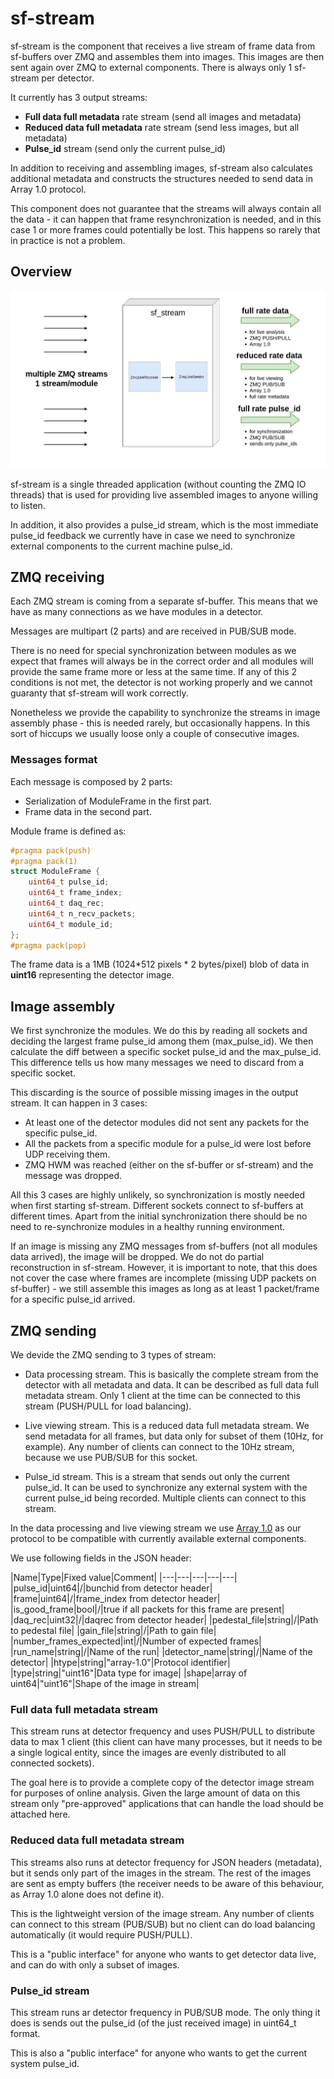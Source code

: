 # sf-stream
sf-stream is the component that receives a live stream of frame data from 
sf-buffers over ZMQ and assembles them into images. This images are then 
sent again over ZMQ to external components. There is always only 1 sf-stream 
per detector.

It currently has 3 output streams:

- **Full data full metadata** rate stream (send all images and metadata)
- **Reduced data full metadata** rate stream (send less images, but 
all metadata)
- **Pulse_id** stream (send only the current pulse_id)

In addition to receiving and assembling images, sf-stream also calculates 
additional metadata and constructs the structures needed to send data in 
Array 1.0 protocol.

This component does not guarantee that the streams will always contain all 
the data - it can happen that frame resynchronization is needed, and in this 
case 1 or more frames could potentially be lost. This happens so rarely that in 
practice is not a problem. 

## Overview

![image_stream_overview](../docs/sf_daq_buffer-overview-stream.jpg)

sf-stream is a single threaded application (without counting the ZMQ IO threads)
that is used for providing live assembled images to anyone willing to listen. 

In addition, it also provides a pulse_id stream, which is the most immediate 
pulse_id feedback we currently have in case we need to synchronize external 
components to the current machine pulse_id.

## ZMQ receiving
Each ZMQ stream is coming from a separate sf-buffer. This means that we have as 
many connections as we have modules in a detector.

Messages are multipart (2 parts) and are received in PUB/SUB mode.

There is no need for special synchronization between modules as we expect that 
frames will always be in the correct order and all modules will provide the 
same frame more or less at the same time. If any of this 2 conditions is not 
met, the detector is not working properly and we cannot guaranty that sf-stream 
will work correctly.

Nonetheless we provide the capability to synchronize the streams in image 
assembly phase - this is needed rarely, but occasionally happens. In this sort 
of hiccups we usually loose only a couple of consecutive images.

### Messages format
Each message is composed by 2 parts:

- Serialization of ModuleFrame in the first part.
- Frame data in the second part.

Module frame is defined as:
```c++
#pragma pack(push)
#pragma pack(1)
struct ModuleFrame {
    uint64_t pulse_id;
    uint64_t frame_index;
    uint64_t daq_rec;
    uint64_t n_recv_packets;
    uint64_t module_id;
};
#pragma pack(pop)
```

The frame data is a 1MB (1024*512 pixels * 2 bytes/pixel) blob of data in 
**uint16** representing the detector image.

## Image assembly
We first synchronize the modules. We do this by reading all sockets and 
deciding the largest frame pulse_id among them (max_pulse_id). We then calculate 
the diff between a specific socket pulse_id and the max_pulse_id. 
This difference tells us how many messages we need to discard from a specific socket.

This discarding is the source of possible missing images in the output stream.
It can happen in 3 cases:

- At least one of the detector modules did not sent any packets for the specific 
pulse_id.
- All the packets from a specific module for a pulse_id were lost before UDP 
receiving them.
- ZMQ HWM was reached (either on the sf-buffer or sf-stream) and the message was 
dropped.

All this 3 cases are highly unlikely, so synchronization is mostly needed when 
first starting sf-stream. Different sockets connect to sf-buffers at different 
times. Apart from the initial synchronization there should be no need to 
re-synchronize modules in a healthy running environment.

If an image is missing any ZMQ messages from sf-buffers (not all modules data 
arrived), the image will be dropped. We do not do partial reconstruction in 
sf-stream. However, it is important to note, that this does not cover the case 
where frames are incomplete (missing UDP packets on sf-buffer) - we still 
assemble this images as long as at least 1 packet/frame for a specific pulse_id 
arrived.

## ZMQ sending

We devide the ZMQ sending to 3 types of stream:

- Data processing stream. This is basically the complete stream from 
the detector with all metadata and data. It can be described as full data full
metadata stream. Only 1 client at the time can be connected to this stream 
(PUSH/PULL for load balancing).

- Live viewing stream. This is a reduced data full metadata stream. We send 
metadata for all frames, but data only for subset of them (10Hz, for example). 
Any number of clients can connect to the 10Hz stream, because we use PUB/SUB 
for this socket.

- Pulse_id stream. This is a stream that sends out only the current pulse_id.
It can be used to synchronize any external system with the current pulse_id 
being recorded. Multiple clients can connect to this stream.

In the data processing and live viewing stream we use 
[Array 1.0](https://github.com/paulscherrerinstitute/htypes/blob/master/array-1.0.md)
as our protocol to be compatible with currently available external components.

We use following fields in the JSON header:

|Name|Type|Fixed value|Comment|
|---|---|---|---|---|
|pulse_id|uint64|/|bunchid from detector header|
|frame|uint64|/|frame_index from detector header|
|is_good_frame|bool|/|true if all packets for this frame are present|
|daq_rec|uint32|/|daqrec from detector header|
|pedestal_file|string|/|Path to pedestal file|
|gain_file|string|/|Path to gain file|
|number_frames_expected|int|/|Number of expected frames|
|run_name|string|/|Name of the run|
|detector_name|string|/|Name of the detector|
|htype|string|"array-1.0"|Protocol identifier|
|type|string|"uint16"|Data type for image|
|shape|array of uint64|"uint16"|Shape of the image in stream|

### Full data full metadata stream

This stream runs at detector frequency and uses PUSH/PULL to distribute data 
to max 1 client (this client can have many processes, but it needs to be a 
single logical entity, since the images are evenly distributed to all 
connected sockets).

The goal here is to provide a complete copy of the detector image stream 
for purposes of online analysis. Given the large amount of data on this 
stream only "pre-approved" applications that can handle the load should be 
attached here.

### Reduced data full metadata stream

This streams also runs at detector frequency for JSON headers (metadata), but 
it sends only part of the images in the stream. The rest of the images are 
sent as empty buffers (the receiver needs to be aware of this behaviour, as 
Array 1.0 alone does not define it).

This is the lightweight version of the image stream. Any number of clients 
can connect to this stream (PUB/SUB) but no client can do load 
balancing automatically (it would require PUSH/PULL).

This is a "public interface" for anyone who wants to get detector data live, 
and can do with only a subset of images.

### Pulse_id stream

This stream runs ar detector frequency in PUB/SUB mode. The only thing it 
does is sends out the pulse_id (of the just received image) in uint64_t 
format.

This is also a "public interface" for anyone who wants to get the current 
system pulse_id.